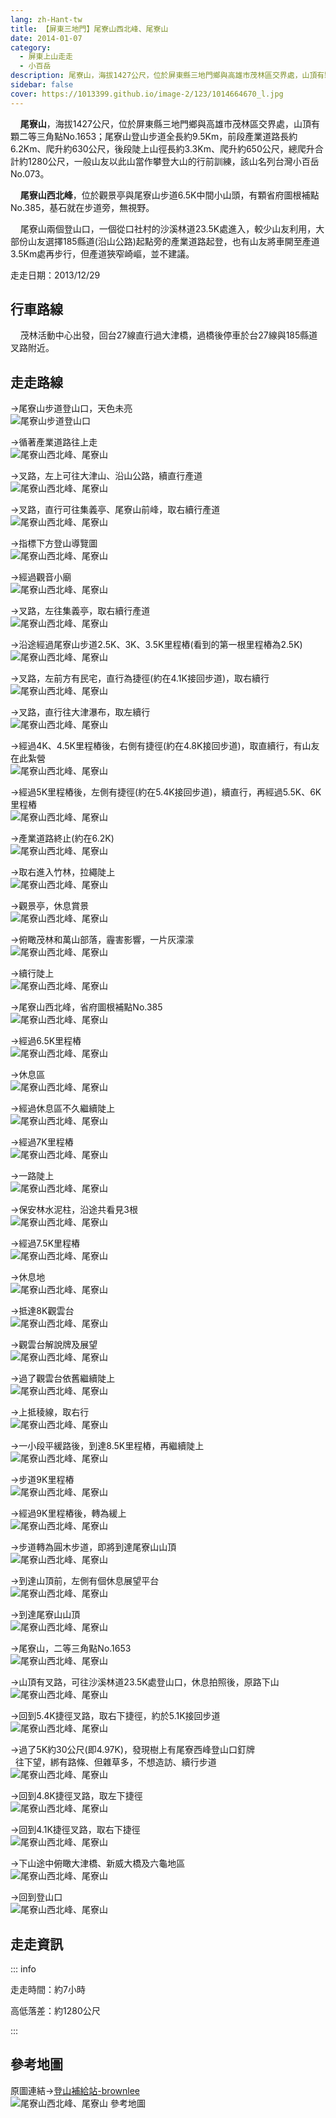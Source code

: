 ```yaml
---
lang: zh-Hant-tw
title: 【屏東三地門】尾寮山西北峰、尾寮山
date: 2014-01-07
category: 
  - 屏東上山走走
  - 小百岳
description: 尾寮山，海拔1427公尺，位於屏東縣三地門鄉與高雄市茂林區交界處，山頂有顆二等三角點No.1653；尾寮山登山步道全長約9.5Km，前段產業道路長約6.2Km、爬升約630公尺，後段陡上山徑長約3.3Km、爬升約650公尺，總爬升合計約1280公尺，一般山友以此山當作攀登大山的行前訓練，該山名列台灣小百岳No.073。 尾寮山西北峰，位於觀景亭與尾寮山步道6.5K中間小山頭，有顆省府圖根補點No.385，基石就在步道旁，無視野。
sidebar: false
cover: https://1013399.github.io/image-2/123/1014664670_l.jpg
---
```


    **尾寮山**，海拔1427公尺，位於屏東縣三地門鄉與高雄市茂林區交界處，山頂有顆二等三角點No.1653；尾寮山登山步道全長約9.5Km，前段產業道路長約6.2Km、爬升約630公尺，後段陡上山徑長約3.3Km、爬升約650公尺，總爬升合計約1280公尺，一般山友以此山當作攀登大山的行前訓練，該山名列台灣小百岳No.073。  

    **尾寮山西北峰**，位於觀景亭與尾寮山步道6.5K中間小山頭，有顆省府圖根補點No.385，基石就在步道旁，無視野。  

<!-- more -->

    尾寮山兩個登山口，一個從口社村的沙溪林道23.5K處進入，較少山友利用，大部份山友選擇185縣道(沿山公路)起點旁的產業道路起登，也有山友將車開至產道3.5Km處再步行，但產道狹窄崎嶇，並不建議。

走走日期：2013/12/29

## 行車路線  
    茂林活動中心出發，回台27線直行過大津橋，過橋後停車於台27線與185縣道叉路附近。

## 走走路線  
→尾寮山步道登山口，天色未亮  
![尾寮山步道登山口](https://1013399.github.io/image-2/123/1014664520_l.jpg)

→循著產業道路往上走  
![尾寮山西北峰、尾寮山](https://1013399.github.io/image-2/123/1014664523_l.jpg)

→叉路，左上可往大津山、沿山公路，續直行產道  
![尾寮山西北峰、尾寮山](https://1013399.github.io/image-2/123/1014664527_l.jpg)

→叉路，直行可往集義亭、尾寮山前峰，取右續行產道  
![尾寮山西北峰、尾寮山](https://1013399.github.io/image-2/123/1014664529_l.jpg)

→指標下方登山導覽圖  
![尾寮山西北峰、尾寮山](https://1013399.github.io/image-2/123/1014664535_l.jpg)

→經過觀音小廟  
![尾寮山西北峰、尾寮山](https://1013399.github.io/image-2/123/1014664539_l.jpg)

→叉路，左往集義亭，取右續行產道  
![尾寮山西北峰、尾寮山](https://1013399.github.io/image-2/123/1014664543_l.jpg)

→沿途經過尾寮山步道2.5K、3K、3.5K里程樁(看到的第一根里程樁為2.5K)  
![尾寮山西北峰、尾寮山](https://1013399.github.io/image-2/123/1014664545_l.jpg)

→叉路，左前方有民宅，直行為捷徑(約在4.1K接回步道)，取右續行  
![尾寮山西北峰、尾寮山](https://1013399.github.io/image-2/123/1014664546_l.jpg)

→叉路，直行往大津瀑布，取左續行  
![尾寮山西北峰、尾寮山](https://1013399.github.io/image-2/123/1014664550_l.jpg)

→經過4K、4.5K里程樁後，右側有捷徑(約在4.8K接回步道)，取直續行，有山友在此紮營  
![尾寮山西北峰、尾寮山](https://1013399.github.io/image-2/123/1014664552_l.jpg)

→經過5K里程樁後，左側有捷徑(約在5.4K接回步道)，續直行，再經過5.5K、6K里程樁  
![尾寮山西北峰、尾寮山](https://1013399.github.io/image-2/123/1014664557_l.jpg)

→產業道路終止(約在6.2K)  
![尾寮山西北峰、尾寮山](https://1013399.github.io/image-2/123/1014664558_l.jpg)

→取右進入竹林，拉繩陡上  
![尾寮山西北峰、尾寮山](https://1013399.github.io/image-2/123/1014664563_l.jpg)

→觀景亭，休息賞景  
![尾寮山西北峰、尾寮山](https://1013399.github.io/image-2/123/1014664567_l.jpg)

→俯瞰茂林和萬山部落，霾害影響，一片灰濛濛  
![尾寮山西北峰、尾寮山](https://1013399.github.io/image-2/123/1014664569_l.jpg)

→續行陡上  
![尾寮山西北峰、尾寮山](https://1013399.github.io/image-2/123/1014664572_l.jpg)

→尾寮山西北峰，省府圖根補點No.385  
![尾寮山西北峰、尾寮山](https://1013399.github.io/image-2/123/1014664574_l.jpg)

→經過6.5K里程樁  
![尾寮山西北峰、尾寮山](https://1013399.github.io/image-2/123/1014664576_l.jpg)

→休息區  
![尾寮山西北峰、尾寮山](https://1013399.github.io/image-2/123/1014664579_l.jpg)

→經過休息區不久繼續陡上  
![尾寮山西北峰、尾寮山](https://1013399.github.io/image-2/123/1014664582_l.jpg)

→經過7K里程樁  
![尾寮山西北峰、尾寮山](https://1013399.github.io/image-2/123/1014664583_l.jpg)

→一路陡上  
![尾寮山西北峰、尾寮山](https://1013399.github.io/image-2/123/1014664587_l.jpg)

→保安林水泥柱，沿途共看見3根  
![尾寮山西北峰、尾寮山](https://1013399.github.io/image-2/123/1014664590_l.jpg)

→經過7.5K里程樁  
![尾寮山西北峰、尾寮山](https://1013399.github.io/image-2/123/1014664591_l.jpg)

→休息地  
![尾寮山西北峰、尾寮山](https://1013399.github.io/image-2/123/1014664594_l.jpg)

→抵達8K觀雲台  
![尾寮山西北峰、尾寮山](https://1013399.github.io/image-2/123/1014664595_l.jpg)

→觀雲台解說牌及展望  
![尾寮山西北峰、尾寮山](https://1013399.github.io/image-2/123/1014664597_l.jpg)

→過了觀雲台依舊繼續陡上  
![尾寮山西北峰、尾寮山](https://1013399.github.io/image-2/123/1014664600_l.jpg)

→上抵稜線，取右行  
![尾寮山西北峰、尾寮山](https://1013399.github.io/image-2/123/1014664605_l.jpg)

→一小段平緩路後，到達8.5K里程樁，再繼續陡上  
![尾寮山西北峰、尾寮山](https://1013399.github.io/image-2/123/1014664608_l.jpg)

→步道9K里程樁  
![尾寮山西北峰、尾寮山](https://1013399.github.io/image-2/123/1014664610_l.jpg)

→經過9K里程樁後，轉為緩上  
![尾寮山西北峰、尾寮山](https://1013399.github.io/image-2/123/1014664617_l.jpg)

→步道轉為圓木步道，即將到達尾寮山山頂  
![尾寮山西北峰、尾寮山](https://1013399.github.io/image-2/123/1014664621_l.jpg)

→到達山頂前，左側有個休息展望平台  
![尾寮山西北峰、尾寮山](https://1013399.github.io/image-2/123/1014664625_l.jpg)

→到達尾寮山山頂  
![尾寮山西北峰、尾寮山](https://1013399.github.io/image-2/123/1014664630_l.jpg)

→尾寮山，二等三角點No.1653  
![尾寮山西北峰、尾寮山](https://1013399.github.io/image-2/123/1014664640_l.jpg)

→山頂有叉路，可往沙溪林道23.5K處登山口，休息拍照後，原路下山  
![尾寮山西北峰、尾寮山](https://1013399.github.io/image-2/123/1014664645_l.jpg)

→回到5.4K捷徑叉路，取右下捷徑，約於5.1K接回步道  
![尾寮山西北峰、尾寮山](https://1013399.github.io/image-2/123/1014664648_l.jpg)

→過了5K約30公尺(即4.97K)，發現樹上有尾寮西峰登山口釘牌  
  往下望，綁有路條、但雜草多，不想造訪、續行步道  
![尾寮山西北峰、尾寮山](https://1013399.github.io/image-2/123/1014664652_l.jpg)

→回到4.8K捷徑叉路，取左下捷徑  
![尾寮山西北峰、尾寮山](https://1013399.github.io/image-2/123/1014664660_l.jpg)

→回到4.1K捷徑叉路，取右下捷徑  
![尾寮山西北峰、尾寮山](https://1013399.github.io/image-2/123/1014664667_l.jpg)

→下山途中俯瞰大津橋、新威大橋及六龜地區  
![尾寮山西北峰、尾寮山](https://1013399.github.io/image-2/123/1014664670_l.jpg)

→回到登山口  
![尾寮山西北峰、尾寮山](https://1013399.github.io/image-2/123/1014664674_l.jpg)

## 走走資訊

::: info

走走時間：約7小時

高低落差：約1280公尺

:::

## 參考地圖  
原圖連結→[登山補給站-brownlee](http://www.keepon.com.tw/DiscussLoad.aspx?code=314B5CF9AEC3A19113F6CAA6F539A6621F69A753B64927D9)  
![尾寮山西北峰、尾寮山 參考地圖](https://1013399.github.io/image-2/123/1014664763_l.jpg)